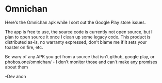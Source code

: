 # Omnichan

Here's the Omnichan apk while I sort out the Google Play store issues. 

The app is free to use, the source code is currently not open source, but I plan to open source it once I clean up some legacy code. This product is distributed as-is, no warranty expressed, don't blame me if it sets your toaster on fire, etc.

Be wary of any APK you get from a source that isn't github, google play, or phobos.one/omnichan/ - I don't monitor those and can't make any promises about them

-Dev anon
